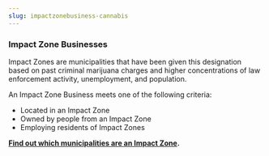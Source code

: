 ```yaml
---
slug: impactzonebusiness-cannabis
---
```

### Impact Zone Businesses

Impact Zones are municipalities that have been given this designation based on past criminal marijuana charges and higher concentrations of law enforcement activity, unemployment, and population.

An Impact Zone Business meets one of the following criteria:

* Located in an Impact Zone
* Owned by people from an Impact Zone
* Employing residents of Impact Zones

**[Find out which municipalities are an Impact Zone](https://www.nj.gov/cannabis/businesses/priority-applications/impact-zones.shtml).**
